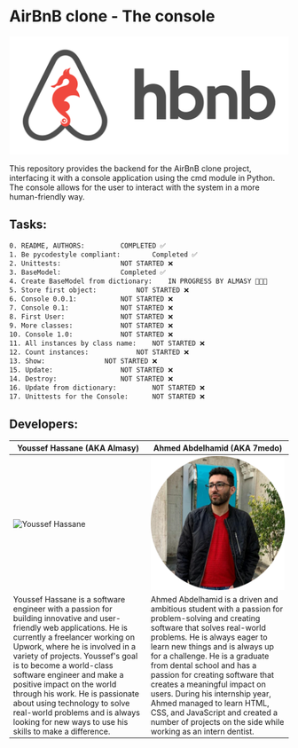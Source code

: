 # AirBnB clone - The console

![AirBnB Logo](https://github.com/Youssef-Hassane/AirBnB_clone/blob/master/images/65f4a1dd9c51265f49d0.png)

This repository provides the backend for the AirBnB clone project, 
interfacing it with a console application using the cmd module in Python.
The console allows for the user to interact with the system in a more human-friendly way.



## Tasks:
```
0. README, AUTHORS:			COMPLETED ✅
1. Be pycodestyle compliant: 		Completed ✅
2. Unittests: 				NOT STARTED ❌
3. BaseModel: 				Completed ✅
4. Create BaseModel from dictionary:	IN PROGRESS BY ALMASY 👨🏻‍💻
5. Store first object: 			NOT STARTED ❌
6. Console 0.0.1:			NOT STARTED ❌
7. Console 0.1:				NOT STARTED ❌
8. First User:				NOT STARTED ❌
9. More classes:			NOT STARTED ❌
10. Console 1.0:			NOT STARTED ❌
11. All instances by class name:	NOT STARTED ❌
12. Count instances: 			NOT STARTED ❌
13. Show: 				NOT STARTED ❌
15. Update: 				NOT STARTED ❌
14. Destroy: 				NOT STARTED ❌
16. Update from dictionary: 		NOT STARTED ❌
17. Unittests for the Console: 		NOT STARTED ❌
```

## Developers:

| **Youssef Hassane (AKA Almasy)** | **Ahmed Abdelhamid (AKA 7medo)** |
|---|---|
| ![Youssef Hassane](https://github.com/Youssef-Hassane/Screenshot/blob/main/img.png) | ![Ahmed Abdelhamid](https://github.com/Youssef-Hassane/Screenshot/blob/main/Screenshot%202023-11-11%20at%2012.42.16%20AM-fotor-2023111104736.png) |
| Youssef Hassane is a software engineer with a passion for building innovative and user-friendly web applications. He is currently a freelancer working on Upwork, where he is involved in a variety of projects. Youssef's goal is to become a world-class software engineer and make a positive impact on the world through his work. He is passionate about using technology to solve real-world problems and is always looking for new ways to use his skills to make a difference. | Ahmed Abdelhamid is a driven and ambitious student with a passion for problem-solving and creating software that solves real-world problems. He is always eager to learn new things and is always up for a challenge. He is a graduate from dental school and has a passion for creating software that creates a meaningful impact on users. During his internship year, Ahmed managed to learn HTML, CSS, and JavaScript and created a number of projects on the side while working as an intern dentist. |

